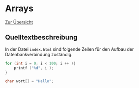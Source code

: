 # Arrays

[Zur Übersicht](../index.md)

## Quelltextbeschreibung

In der Datei `index.html` sind folgende Zeilen für den Aufbau der Datenbankverbindung zuständig.

```c
for (int i = 0; i < 100; i ++ ){
    printf ("%d", i );
}
```


```c
char wort[] = "Hallo";
```
